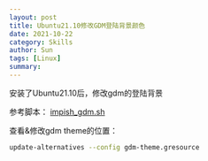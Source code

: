 ```yaml
---
layout: post
title: Ubuntu21.10修改GDM登陆背景颜色
date: 2021-10-22
category: Skills
author: Sun
tags: [Linux]
summary:
---
```


安装了Ubuntu21.10后，修改gdm的登陆背景

参考脚本：
[impish_gdm.sh](https://gist.github.com/SunicYosen/0bcb3bccc847831424f5168a11959394)

查看&修改gdm theme的位置：

```bash
update-alternatives --config gdm-theme.gresource
```



